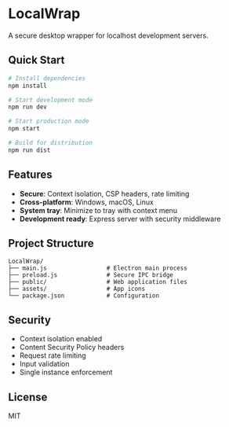 # LocalWrap

A secure desktop wrapper for localhost development servers.

## Quick Start

```bash
# Install dependencies
npm install

# Start development mode
npm run dev

# Start production mode
npm start

# Build for distribution
npm run dist
```

## Features

- **Secure**: Context isolation, CSP headers, rate limiting
- **Cross-platform**: Windows, macOS, Linux
- **System tray**: Minimize to tray with context menu
- **Development ready**: Express server with security middleware

## Project Structure

```
LocalWrap/
├── main.js                 # Electron main process
├── preload.js              # Secure IPC bridge
├── public/                 # Web application files
├── assets/                 # App icons
└── package.json            # Configuration
```

## Security

- Context isolation enabled
- Content Security Policy headers
- Request rate limiting
- Input validation
- Single instance enforcement

## License

MIT
